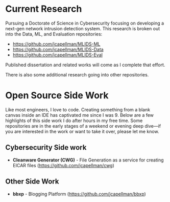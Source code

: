 # Current Research
Pursuing a Doctorate of Science in Cybersecurity focusing on developing a next-gen network intrusion detection system. This research is broken out into the Data, ML, and Evaluation repositories:
* https://github.com/jcapellman/MLIDS-ML
* https://github.com/jcapellman/MLIDS-Data
* https://github.com/jcapellman/MLIDS-Eval

Published dissertation and related works will come as I complete that effort.

There is also some additional research going into other repositories. 

# Open Source Side Work
Like most engineers, I love to code. Creating something from a blank canvas inside an IDE has captivated me since I was 9. Below are a few highlights of this side work I do after hours in my free time. Some repositories are in the early stages of a weekend or evening deep dive—if you are interested in the work or want to take it over, please let me know.

## Cybersecurity Side work
* **Cleanware Generator (CWG)** - File Generation as a service for creating EICAR files (https://github.com/jcapellman/cwg)

## Other Side Work
* **bbxp** - Blogging Platform (https://github.com/jcapellman/bbxp)
